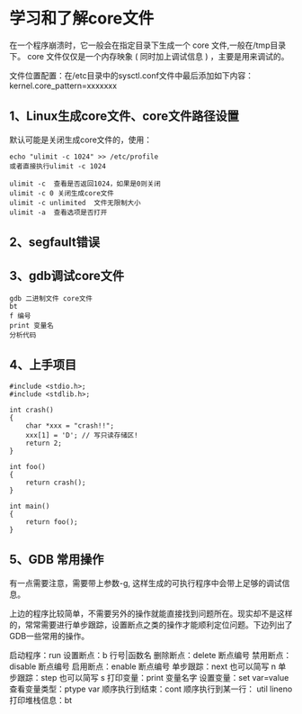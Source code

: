 # 学习和了解core文件
在一个程序崩溃时，它一般会在指定目录下生成一个 core 文件,一般在/tmp目录下。 core 文件仅仅是一个内存映象 ( 同时加上调试信息 ) ，主要是用来调试的。

文件位置配置：在/etc目录中的sysctl.conf文件中最后添加如下内容：
kernel.core_pattern=xxxxxxx

## 1、Linux生成core文件、core文件路径设置
默认可能是关闭生成core文件的，使用：
```
echo "ulimit -c 1024" >> /etc/profile
或者直接执行ulimit -c 1024

ulimit -c  查看是否返回1024，如果是0则关闭
ulimit -c 0 关闭生成core文件
ulimit -c unlimited  文件无限制大小
ulimit -a  查看选项是否打开
```

## 2、segfault错误




## 3、gdb调试core文件
```
gdb 二进制文件 core文件
bt
f 编号
print 变量名
分析代码
```

## 4、上手项目
```
#include <stdio.h>;
#include <stdlib.h>;
 
int crash()
{
	char *xxx = "crash!!";
	xxx[1] = 'D'; // 写只读存储区!
	return 2;
}

int foo()
{
	return crash();
}

int main()
{
	return foo();
}
```

## 5、GDB 常用操作
有一点需要注意，需要带上参数-g, 这样生成的可执行程序中会带上足够的调试信息。

上边的程序比较简单，不需要另外的操作就能直接找到问题所在。现实却不是这样的，常常需要进行单步跟踪，设置断点之类的操作才能顺利定位问题。下边列出了GDB一些常用的操作。

启动程序：run
设置断点：b 行号|函数名
删除断点：delete 断点编号
禁用断点：disable 断点编号
启用断点：enable 断点编号
单步跟踪：next 也可以简写 n
单步跟踪：step 也可以简写 s
打印变量：print 变量名字
设置变量：set var=value
查看变量类型：ptype var
顺序执行到结束：cont
顺序执行到某一行： util lineno
打印堆栈信息：bt

